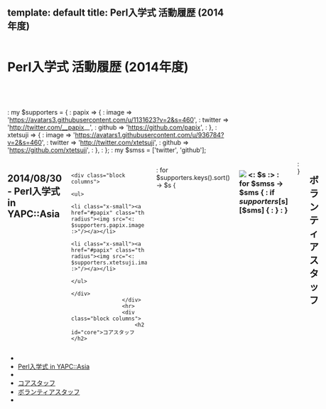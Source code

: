 template: default
title: Perl入学式 活動履歴 (2014年度)
---

<header>
    <div class="row">
        <div class="large-12 columns">
            <h1>Perl入学式 活動履歴 (2014年度)</h1>
        </div>
    </div>
</header>

: my $supporters = {
:     papix => {
:         image       => 'https://avatars3.githubusercontent.com/u/1131623?v=2&s=460',
:         twitter     => 'http://twitter.com/__papix__',
:         github      => 'https://github.com/papix',
:     },
:     xtetsuji => {
:         image       => 'https://avatars1.githubusercontent.com/u/936784?v=2&s=460',
:         twitter     => 'http://twitter.com/xtetsuji',
:         github      => 'https://github.com/xtetsuji',
:     },
: };
: my $smss = ['twitter', 'github'];

<section id="main-content">
    <div class="row">
        <div class="large-10 medium-10 columns push-2">
            <div class="row">
                <section id="homepage-sponsor">
                    <div class="block columns">
                        <h2 id="announce">2014/08/30 - Perl入学式 in YAPC::Asia</h2>

                        <div class="block columns">
                            <ul>
                                <li class="x-small"><a href="#papix" class="th radius"><img src="<: $supporters.papix.image :>"/></a></li>
                                <li class="x-small"><a href="#papix" class="th radius"><img src="<: $supporters.xtetsuji.image :>"/></a></li>
                            </ul>
                        </div>
                    </div>
                    <hr>
                    <div class="block columns">
                        <h2 id="core">コアスタッフ</h2>
: for $supporters.keys().sort() -> $s {
                        <h3>
                            <span class="x-small"><img src="<: $supporters[$s].image :>" /></span> <: $s :>
:   for $smss -> $sms {
                            : if $supporters[$s][$sms] {
                                <a href="<: $supporters[$s][$sms] :>" target="_blank"><span class="icon-social-<: $sms :>"></span></a>
                            : }
:   }
                        </h3>
: }
                        <h2 id="volunteer">ボランティアスタッフ</h2>
                    </div>
                </section>
            </div>
        </div>
        <div class="large-2 medium-2 columns pull-10">
            <ul class="side-nav">
                <li class="divider"></li>
                <li><a href="#announce">Perl入学式 in YAPC::Asia</a></li>
                <li class="divider"></li>
                <li><a href="#core">コアスタッフ</a></li>
                <li><a href="#volunteer">ボランティアスタッフ</a></li>
                <li class="divider"></li>
            </ul>
        </div>
    </div>
</section>
